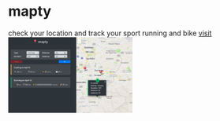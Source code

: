 # mapty
check your location and track your sport running and bike 
   <a href="https://maptycr.netlify.app/">visit <br/>
  <img src="https://raw.githubusercontent.com/mlafuentecr/mapty/master/assets/leaflet/screenShot.png?raw=true" width="50%" />
  </a>

